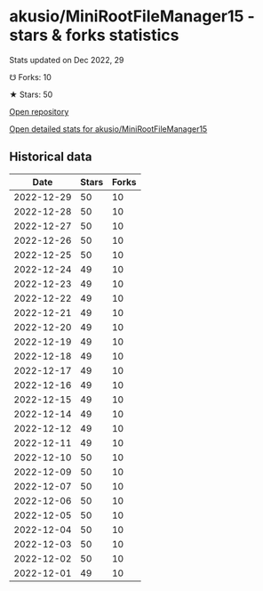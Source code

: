 # akusio/MiniRootFileManager15 - stars & forks statistics

Stats updated on Dec 2022, 29

☋ Forks: 10

★ Stars: 50

[Open repository](https://github.com/akusio/MiniRootFileManager15)

[Open detailed stats for akusio/MiniRootFileManager15](https://reviewgithub.com/rep/akusio/MiniRootFileManager15)

## Historical data
| Date | Stars | Forks |
|------|-------|-------|
| 2022-12-29 | 50 | 10 | 
| 2022-12-28 | 50 | 10 | 
| 2022-12-27 | 50 | 10 | 
| 2022-12-26 | 50 | 10 | 
| 2022-12-25 | 50 | 10 | 
| 2022-12-24 | 49 | 10 | 
| 2022-12-23 | 49 | 10 | 
| 2022-12-22 | 49 | 10 | 
| 2022-12-21 | 49 | 10 | 
| 2022-12-20 | 49 | 10 | 
| 2022-12-19 | 49 | 10 | 
| 2022-12-18 | 49 | 10 | 
| 2022-12-17 | 49 | 10 | 
| 2022-12-16 | 49 | 10 | 
| 2022-12-15 | 49 | 10 | 
| 2022-12-14 | 49 | 10 | 
| 2022-12-12 | 49 | 10 | 
| 2022-12-11 | 49 | 10 | 
| 2022-12-10 | 50 | 10 | 
| 2022-12-09 | 50 | 10 | 
| 2022-12-07 | 50 | 10 | 
| 2022-12-06 | 50 | 10 | 
| 2022-12-05 | 50 | 10 | 
| 2022-12-04 | 50 | 10 | 
| 2022-12-03 | 50 | 10 | 
| 2022-12-02 | 50 | 10 | 
| 2022-12-01 | 49 | 10 | 

